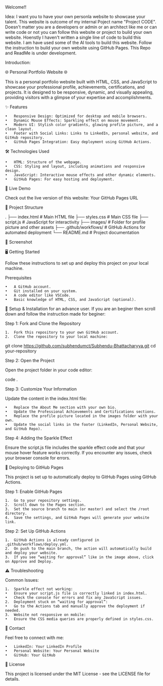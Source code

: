 Welcome!!

Idea: I want you to have your own personla website to showcase your talent. This website is outcome of my internal Poject name "Project CODE". Doesn't matter you are a developers or admin or an architect like me or can write code or not you can follow this website or project to build your own website. Hoenstly I haven't written a single line of code to build this website. I am have used some of the AI tools to build this website. Follow the instruction to build your own website using GitHub Pages. This Repo and ReadMe is under development.

Introduction:

🌐 Personal Portfolio Website 🌐

This is a personal portfolio website built with HTML, CSS, and JavaScript to showcase your professional profile, achievements, certifications, and projects. It is designed to be responsive, dynamic, and visually appealing, providing visitors with a glimpse of your expertise and accomplishments.

✨ Features

	•	Responsive Design: Optimized for desktop and mobile browsers.
	•	Dynamic Mouse Effects: Sparkling effect on mouse movement.
	•	Modern UI: Stylish color gradients, glowing profile picture, and a clean layout.
	•	Footer with Social Links: Links to LinkedIn, personal website, and GitHub repository.
	•	GitHub Pages Integration: Easy deployment using GitHub Actions.

🛠️ Technologies Used

	•	HTML: Structure of the webpage.
	•	CSS: Styling and layout, including animations and responsive design.
	•	JavaScript: Interactive mouse effects and other dynamic elements.
	•	GitHub Pages: For easy hosting and deployment.

🚀 Live Demo

Check out the live version of this website: Your GitHub Pages URL

📂 Project Structure

.
├── index.html             # Main HTML file
├── styles.css             # Main CSS file
├── script.js              # JavaScript for interactivity
├── images/                # Folder for profile picture and other assets
├── .github/workflows/     # GitHub Actions for automated deployment
└── README.md              # Project documentation

📸 Screenshot

🖥️ Getting Started

Follow these instructions to set up and deploy this project on your local machine.

Prerequisites

	•	A GitHub account.
	•	Git installed on your system.
	•	A code editor like VSCode.
	•	Basic knowledge of HTML, CSS, and JavaScript (optional).

🔄 Setup & Installation for an advance user. If you are an beginer then scroll down and follow the instruction made for beginer:

Step 1: Fork and Clone the Repository

	1.	Fork this repository to your own GitHub account.
	2.	Clone the repository to your local machine:

git clone https://github.com/subhendumct/Subhendu-Bhattacharyya.git
cd your-repository



Step 2: Open the Project

Open the project folder in your code editor:

code .

Step 3: Customize Your Information

Update the content in the index.html file:

	•	Replace the About Me section with your own bio.
	•	Update the Professional Achievements and Certifications sections.
	•	Replace the profile picture located in the images folder with your own.
	•	Update the social links in the footer (LinkedIn, Personal Website, and GitHub Repo).

Step 4: Adding the Sparkle Effect

Ensure the script.js file includes the sparkle effect code and that your mouse hover feature works correctly. If you encounter any issues, check your browser console for errors.

🚀 Deploying to GitHub Pages

This project is set up to automatically deploy to GitHub Pages using GitHub Actions.

Step 1: Enable GitHub Pages

	1.	Go to your repository settings.
	2.	Scroll down to the Pages section.
	3.	Set the source branch to main (or master) and select the /root directory.
	4.	Save the settings, and GitHub Pages will generate your website link.

Step 2: Set Up GitHub Actions

	1.	GitHub Actions is already configured in .github/workflows/deploy.yml.
	2.	On push to the main branch, the action will automatically build and deploy your website.
	3.	If you see “waiting for approval” like in the image above, click on Approve and Deploy.

⚠️ Troubleshooting

Common Issues:

	1.	Sparkle effect not working:
	•	Ensure your script.js file is correctly linked in index.html.
	•	Check the console for errors and fix any JavaScript issues.
	2.	Deployment stuck on “waiting for approval”:
	•	Go to the Actions tab and manually approve the deployment if needed.
	3.	Website not responsive on mobile:
	•	Ensure the CSS media queries are properly defined in styles.css.

📧 Contact

Feel free to connect with me:

	•	LinkedIn: Your LinkedIn Profile
	•	Personal Website: Your Personal Website
	•	GitHub: Your GitHub

📝 License

This project is licensed under the MIT License - see the LICENSE file for details.


